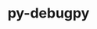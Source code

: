 ---
title: "py-debugpy"
layout: cache
categories: [package, develop-2024-03-03]
meta: {"versions": ["1.6.7"], "compilers": ["gcc@=11.1.0", "gcc@=11.4.0", "gcc@=9.4.0", "oneapi@=2024.0.0"], "oss": ["ubuntu20.04", "ubuntu22.04"], "platforms": ["linux"], "targets": ["neoverse_v1", "neoverse_v2", "ppc64le", "x86_64_v3"], "stacks": ["data-vis-sdk", "e4s", "e4s-neoverse-v2", "e4s-neoverse_v1", "e4s-oneapi", "e4s-power", "root"], "num_specs": 13, "num_specs_by_stack": {"root": 13, "e4s-power": 2, "data-vis-sdk": 2, "e4s-neoverse_v1": 2, "e4s-neoverse-v2": 2, "e4s": 3, "e4s-oneapi": 2}}
spec_details: [{"hash": "jgf2zzpmwufkntjg4ujpwy2uoopyjejw", "compiler": "gcc@=9.4.0", "versions": ["1.6.7"], "os": "ubuntu20.04", "platform": "linux", "target": "ppc64le", "variants": ["build_system=python_pip"], "stacks": ["root", "e4s-power"], "size": "-", "tarball": "https://binaries.spack.io/releases/develop-2024-03-03/build_cache/linux-ubuntu20.04-ppc64le/gcc-9.4.0/py-debugpy-1.6.7/linux-ubuntu20.04-ppc64le-gcc-9.4.0-py-debugpy-1.6.7-jgf2zzpmwufkntjg4ujpwy2uoopyjejw.spack"}, {"hash": "drpo7xthff2jtqdlcvwuqrj7swgs4rnh", "compiler": "gcc@=9.4.0", "versions": ["1.6.7"], "os": "ubuntu20.04", "platform": "linux", "target": "ppc64le", "variants": ["build_system=python_pip"], "stacks": ["root", "e4s-power"], "size": "-", "tarball": "https://binaries.spack.io/releases/develop-2024-03-03/build_cache/linux-ubuntu20.04-ppc64le/gcc-9.4.0/py-debugpy-1.6.7/linux-ubuntu20.04-ppc64le-gcc-9.4.0-py-debugpy-1.6.7-drpo7xthff2jtqdlcvwuqrj7swgs4rnh.spack"}, {"hash": "npqzkjpke3cchogufcc3doctntemk4sm", "compiler": "gcc@=11.1.0", "versions": ["1.6.7"], "os": "ubuntu20.04", "platform": "linux", "target": "x86_64_v3", "variants": ["build_system=python_pip"], "stacks": ["root", "data-vis-sdk"], "size": "-", "tarball": "https://binaries.spack.io/releases/develop-2024-03-03/build_cache/linux-ubuntu20.04-x86_64_v3/gcc-11.1.0/py-debugpy-1.6.7/linux-ubuntu20.04-x86_64_v3-gcc-11.1.0-py-debugpy-1.6.7-npqzkjpke3cchogufcc3doctntemk4sm.spack"}, {"hash": "kifeltgqw3fagdojtpwpmlbdt3ypk6i4", "compiler": "gcc@=11.1.0", "versions": ["1.6.7"], "os": "ubuntu20.04", "platform": "linux", "target": "x86_64_v3", "variants": ["build_system=python_pip"], "stacks": ["root", "data-vis-sdk"], "size": "-", "tarball": "https://binaries.spack.io/releases/develop-2024-03-03/build_cache/linux-ubuntu20.04-x86_64_v3/gcc-11.1.0/py-debugpy-1.6.7/linux-ubuntu20.04-x86_64_v3-gcc-11.1.0-py-debugpy-1.6.7-kifeltgqw3fagdojtpwpmlbdt3ypk6i4.spack"}, {"hash": "hytnxfdhw55s6lthk3gr64fs3sualhoc", "compiler": "gcc@=11.4.0", "versions": ["1.6.7"], "os": "ubuntu22.04", "platform": "linux", "target": "neoverse_v1", "variants": ["build_system=python_pip"], "stacks": ["root", "e4s-neoverse_v1"], "size": "-", "tarball": "https://binaries.spack.io/releases/develop-2024-03-03/build_cache/linux-ubuntu22.04-neoverse_v1/gcc-11.4.0/py-debugpy-1.6.7/linux-ubuntu22.04-neoverse_v1-gcc-11.4.0-py-debugpy-1.6.7-hytnxfdhw55s6lthk3gr64fs3sualhoc.spack"}, {"hash": "6xrzarz7xq626q3uwcwi4ufu2y27y5xx", "compiler": "gcc@=11.4.0", "versions": ["1.6.7"], "os": "ubuntu22.04", "platform": "linux", "target": "neoverse_v1", "variants": ["build_system=python_pip"], "stacks": ["root", "e4s-neoverse_v1"], "size": "-", "tarball": "https://binaries.spack.io/releases/develop-2024-03-03/build_cache/linux-ubuntu22.04-neoverse_v1/gcc-11.4.0/py-debugpy-1.6.7/linux-ubuntu22.04-neoverse_v1-gcc-11.4.0-py-debugpy-1.6.7-6xrzarz7xq626q3uwcwi4ufu2y27y5xx.spack"}, {"hash": "q5mnvz7i5o4jddhbvr53ulsa3haojs66", "compiler": "gcc@=11.4.0", "versions": ["1.6.7"], "os": "ubuntu22.04", "platform": "linux", "target": "neoverse_v2", "variants": ["build_system=python_pip"], "stacks": ["root", "e4s-neoverse-v2"], "size": "-", "tarball": "https://binaries.spack.io/releases/develop-2024-03-03/build_cache/linux-ubuntu22.04-neoverse_v2/gcc-11.4.0/py-debugpy-1.6.7/linux-ubuntu22.04-neoverse_v2-gcc-11.4.0-py-debugpy-1.6.7-q5mnvz7i5o4jddhbvr53ulsa3haojs66.spack"}, {"hash": "bvamli32hfa3mwvw2pfb6ydq4pjqlkoi", "compiler": "gcc@=11.4.0", "versions": ["1.6.7"], "os": "ubuntu22.04", "platform": "linux", "target": "neoverse_v2", "variants": ["build_system=python_pip"], "stacks": ["root", "e4s-neoverse-v2"], "size": "-", "tarball": "https://binaries.spack.io/releases/develop-2024-03-03/build_cache/linux-ubuntu22.04-neoverse_v2/gcc-11.4.0/py-debugpy-1.6.7/linux-ubuntu22.04-neoverse_v2-gcc-11.4.0-py-debugpy-1.6.7-bvamli32hfa3mwvw2pfb6ydq4pjqlkoi.spack"}, {"hash": "qx453qyzbtjfs2hbmq3umfqpcowymfmj", "compiler": "gcc@=11.4.0", "versions": ["1.6.7"], "os": "ubuntu22.04", "platform": "linux", "target": "x86_64_v3", "variants": ["build_system=python_pip"], "stacks": ["e4s", "root"], "size": "-", "tarball": "https://binaries.spack.io/releases/develop-2024-03-03/build_cache/linux-ubuntu22.04-x86_64_v3/gcc-11.4.0/py-debugpy-1.6.7/linux-ubuntu22.04-x86_64_v3-gcc-11.4.0-py-debugpy-1.6.7-qx453qyzbtjfs2hbmq3umfqpcowymfmj.spack"}, {"hash": "zgr5v5numlitagunsgy4paq3rb4olwlo", "compiler": "gcc@=11.4.0", "versions": ["1.6.7"], "os": "ubuntu22.04", "platform": "linux", "target": "x86_64_v3", "variants": ["build_system=python_pip"], "stacks": ["e4s", "root"], "size": "-", "tarball": "https://binaries.spack.io/releases/develop-2024-03-03/build_cache/linux-ubuntu22.04-x86_64_v3/gcc-11.4.0/py-debugpy-1.6.7/linux-ubuntu22.04-x86_64_v3-gcc-11.4.0-py-debugpy-1.6.7-zgr5v5numlitagunsgy4paq3rb4olwlo.spack"}, {"hash": "hiwrfue3pnhozrqqcvgzm7ii6ckyxm4x", "compiler": "gcc@=11.4.0", "versions": ["1.6.7"], "os": "ubuntu22.04", "platform": "linux", "target": "x86_64_v3", "variants": ["build_system=python_pip"], "stacks": ["e4s", "root"], "size": "-", "tarball": "https://binaries.spack.io/releases/develop-2024-03-03/build_cache/linux-ubuntu22.04-x86_64_v3/gcc-11.4.0/py-debugpy-1.6.7/linux-ubuntu22.04-x86_64_v3-gcc-11.4.0-py-debugpy-1.6.7-hiwrfue3pnhozrqqcvgzm7ii6ckyxm4x.spack"}, {"hash": "5nvj2kfihm5mw5me55atj2xqnntfsrwk", "compiler": "oneapi@=2024.0.0", "versions": ["1.6.7"], "os": "ubuntu22.04", "platform": "linux", "target": "x86_64_v3", "variants": ["build_system=python_pip"], "stacks": ["root", "e4s-oneapi"], "size": "-", "tarball": "https://binaries.spack.io/releases/develop-2024-03-03/build_cache/linux-ubuntu22.04-x86_64_v3/oneapi-2024.0.0/py-debugpy-1.6.7/linux-ubuntu22.04-x86_64_v3-oneapi-2024.0.0-py-debugpy-1.6.7-5nvj2kfihm5mw5me55atj2xqnntfsrwk.spack"}, {"hash": "454ktmpuukrmr7cngtw6jri557usk3h2", "compiler": "oneapi@=2024.0.0", "versions": ["1.6.7"], "os": "ubuntu22.04", "platform": "linux", "target": "x86_64_v3", "variants": ["build_system=python_pip"], "stacks": ["root", "e4s-oneapi"], "size": "-", "tarball": "https://binaries.spack.io/releases/develop-2024-03-03/build_cache/linux-ubuntu22.04-x86_64_v3/oneapi-2024.0.0/py-debugpy-1.6.7/linux-ubuntu22.04-x86_64_v3-oneapi-2024.0.0-py-debugpy-1.6.7-454ktmpuukrmr7cngtw6jri557usk3h2.spack"}]
---